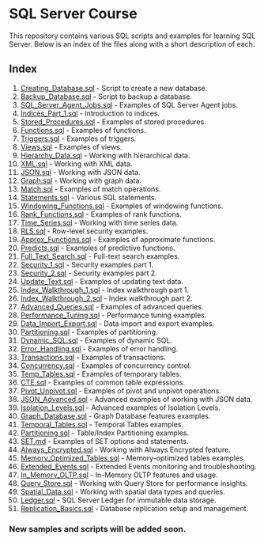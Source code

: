 # SQL Server Course

This repository contains various SQL scripts and examples for learning SQL Server. Below is an index of the files along with a short description of each.

## Index

1. [Creating_Database.sql](01_Creating_Database.sql) - Script to create a new database.
2. [Backup_Database.sql](02_Backup_Database.sql) - Script to backup a database.
3. [SQL_Server_Agent_Jobs.sql](03_SQL_Server_Agent_Jobs.sql) - Examples of SQL Server Agent jobs.
4. [Indices_Part_1.sql](04_Indices_Part_1.sql) - Introduction to indices.
5. [Stored_Procedures.sql](05_Stored_Procedures.sql) - Examples of stored procedures.
6. [Functions.sql](06_Functions.sql) - Examples of functions.
7. [Triggers.sql](07_Triggers.sql) - Examples of triggers.
8. [Views.sql](08_Views.sql) - Examples of views.
9. [Hierarchy_Data.sql](09_Hierarchy_Data.sql) - Working with hierarchical data.
10. [XML.sql](10_XML.sql) - Working with XML data.
11. [JSON.sql](11_JSON.sql) - Working with JSON data.
12. [Graph.sql](12_Graph.sql) - Working with graph data.
13. [Match.sql](13_Match.sql) - Examples of match operations.
14. [Statements.sql](14_Statements.sql) - Various SQL statements.
15. [Windowing_Functions.sql](15_Windowing_Functions.sql) - Examples of windowing functions.
16. [Rank_Functions.sql](16_Rank_Functions.sql) - Examples of rank functions.
17. [Time_Series.sql](17_Time_Series.sql) - Working with time series data.
18. [RLS.sql](18_RLS.sql) - Row-level security examples.
19. [Approx_Functions.sql](19_Approx_Functions.sql) - Examples of approximate functions.
20. [Predicts.sql](20_Predicts.sql) - Examples of predictive functions.
21. [Full_Text_Search.sql](21_Full_Text_Search.sql) - Full-text search examples.
22. [Security_1.sql](22_Security_1.sql) - Security examples part 1.
23. [Security_2.sql](23_Security_2.sql) - Security examples part 2.
24. [Update_Text.sql](24_Update_Text.sql) - Examples of updating text data.
25. [Index_Walkthrough_1.sql](25_Index_Walkthrough_1.sql) - Index walkthrough part 1.
26. [Index_Walkthrough_2.sql](26_Index_Walkthrough_2.sql) - Index walkthrough part 2.
27. [Advanced_Queries.sql](27_Advanced_Queries.sql) - Examples of advanced queries.
28. [Performance_Tuning.sql](28_Performance_Tuning.sql) - Performance tuning examples.
29. [Data_Import_Export.sql](29_Data_Import_Export.sql) - Data import and export examples.
30. [Partitioning.sql](30_Partitioning.sql) - Examples of partitioning.
31. [Dynamic_SQL.sql](31_Dynamic_SQL.sql) - Examples of dynamic SQL.
32. [Error_Handling.sql](32_Error_Handling.sql) - Examples of error handling.
33. [Transactions.sql](33_Transactions.sql) - Examples of transactions.
34. [Concurrency.sql](34_Concurrency.sql) - Examples of concurrency control.
35. [Temp_Tables.sql](35_Temp_Tables.sql) - Examples of temporary tables.
36. [CTE.sql](36_CTE.sql) - Examples of common table expressions.
37. [Pivot_Unpivot.sql](37_Pivot_Unpivot.sql) - Examples of pivot and unpivot operations.
38. [JSON_Advanced.sql](38_JSON_Advanced.sql) - Advanced examples of working with JSON data.
39. [Isolation_Levels.sql](39_Isolation_Levels.sql) - Advanced examples of Isolation Levels.
40. [Graph_Database.sql](40_Graph_Database.sql) - Graph Database features examples.
41. [Temporal_Tables.sql](41_Temporal_Tables.sql) - Temporal Tables examples.
42. [Partitioning.sql](42_Partitioning.sql) - Table/Index Partitioning examples.
43. [SET.md](33_SET.md) - Examples of SET options and statements.
44. [Always_Encrypted.sql](44_Always_Encrypted.sql) - Working with Always Encrypted feature.
45. [Memory_Optimized_Tables.sql](45_Memory_Optimized_Tables.sql) - Memory-optimized tables examples.
46. [Extended_Events.sql](46_Extended_Events.sql) - Extended Events monitoring and troubleshooting.
47. [In_Memory_OLTP.sql](47_In_Memory_OLTP.sql) - In-Memory OLTP features and usage.
48. [Query_Store.sql](48_Query_Store.sql) - Working with Query Store for performance insights.
49. [Spatial_Data.sql](49_Spatial_Data.sql) - Working with spatial data types and queries.
50. [Ledger.sql](50_Ledger.sql) - SQL Server Ledger for immutable data storage.
51. [Replication_Basics.sql](51_Replication_Basics.sql) - Database replication setup and management.

### New samples and scripts will be added soon.